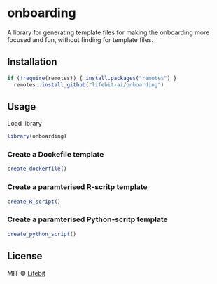 # onboarding

A library for generating template files for making the onboarding more focused and fun, without finding for template files.

## Installation

```R
if (!require(remotes)) { install.packages("remotes") }
  remotes::install_github("lifebit-ai/onboarding")
```

## Usage

Load library

```R
library(onboarding)
```

### Create a Dockefile template

```R
create_dockerfile()
```

### Create a paramterised R-scritp template

```R
create_R_script()
```

### Create a paramterised Python-scritp template

```R
create_python_script()
```

## License

MIT © [Lifebit](https://lifebit.ai/)